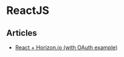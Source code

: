 # ReactJS

## Articles

- [React + Horizon.io (with OAuth example)](http://tutorials.pluralsight.com/interesting-apis/building-a-real-time-application-with-react-react-router-horizon-io-and-oauth)